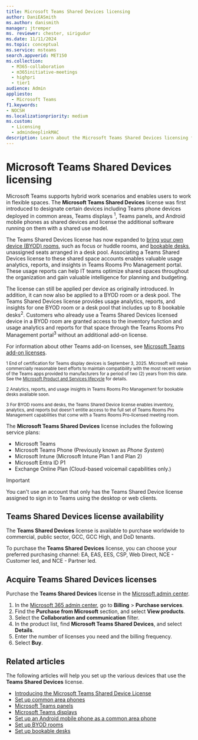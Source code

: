 ```yaml
---
title: Microsoft Teams Shared Devices licensing
author: DaniEASmith
ms.author: danismith
manager: jtremper
ms. reviewer: chester, sirigudur
ms.date: 11/11/2024
ms.topic: conceptual
ms.service: msteams
search.appverid: MET150
ms.collection:
  - M365-collaboration
  - m365initiative-meetings
  - highpri
  - tier1
audience: Admin
appliesto:
  - Microsoft Teams
f1.keywords:
- NOCSH
ms.localizationpriority: medium
ms.custom:
  - Licensing
  - admindeeplinkMAC
description: Learn about the Microsoft Teams Shared Devices licensing for common area phones, Teams displays, and Teams panels.
---
```


# Microsoft Teams Shared Devices licensing

Microsoft Teams supports hybrid work scenarios and enables users to work in flexible spaces. The **Microsoft Teams Shared Devices** license was first introduced to designate certain devices including Teams phone devices deployed in common areas, Teams displays <sup>1</sup>, Teams panels, and Android mobile phones as shared devices and license the additional software running on them with a shared use model.

The Teams Shared Devices license has now expanded to [bring your own device (BYOD) rooms](/microsoftteams/rooms/bring-your-own-device), such as focus or huddle rooms, and [bookable desks](/microsoftteams/rooms/bookable-desks), unassigned seats arranged in a desk pool. Associating a Teams Shared Devices license to these shared space accounts enables valuable usage analytics, reports, and insights in Teams Rooms Pro Management portal. These usage reports can help IT teams optimize shared spaces throughout the organization and gain valuable intelligence for planning and budgeting.

The license can still be applied per device as originally introduced. In addition, it can now also be applied to a BYOD room or a desk pool. The Teams Shared Devices license provides usage analytics, reports, and insights for one BYOD room or a desk pool that includes up to 8 bookable desks<sup>2</sup>. Customers who already use a Teams Shared Devices licensed device in a BYOD room are granted access to the inventory function and usage analytics and reports for that space through the Teams Rooms Pro Management portal<sup>3</sup> without an additional add-on license.

For information about other Teams add-on licenses, see [Microsoft Teams add-on licenses](/microsoftteams/teams-add-on-licensing/microsoft-teams-add-on-licensing).

<sup>1 End of certification for Teams display devices is September 3, 2025. Microsoft will make commercially reasonable best efforts to maintain compatibility with the most recent version of the Teams apps provided to manufacturers for a period of two (2) years from this date. See the [Microsoft Product and Services lifecycle](/lifecycle/products/) for details.</sup>

<sup>2 Analytics, reports, and usage insights in Teams Rooms Pro Management for bookable desks available soon.</sup>

<sup>3 For BYOD rooms and desks, the Teams Shared Device license enables inventory, analytics, and reports but doesn't entitle access to the full set of Teams Rooms Pro Management capabilities that come with a Teams Rooms Pro-licensed meeting room.</sup>

The **Microsoft Teams Shared Devices** license includes the following service plans:

- Microsoft Teams
- Microsoft Teams Phone (Previously known as *Phone System*)
- Microsoft Intune (Microsoft Intune Plan 1 and Plan 2)
- Microsoft Entra ID P1
- Exchange Online Plan (Cloud-based voicemail capabilities only.)

> [!IMPORTANT]
> You can't use an account that only has the Teams Shared Device license assigned to sign in to Teams using the desktop or web clients.

## Teams Shared Devices license availability

The **Teams Shared Devices** license is available to purchase worldwide to commercial, public sector, GCC, GCC High, and DoD tenants.

To purchase the **Teams Shared Devices** license, you can choose your preferred purchasing channel: EA, EAS, EES, CSP, Web Direct, NCE - Customer led, and NCE - Partner led.

## Acquire Teams Shared Devices licenses

Purchase the **Teams Shared Devices** license in the [Microsoft admin center](https://go.microsoft.com/fwlink/p/?linkid=2024339).

1. In the [Microsoft 365 admin center](https://go.microsoft.com/fwlink/p/?linkid=2024339), go to **Billing** > **Purchase services**.
1. Find the **Purchase from Microsoft** section, and select **View products**.
1. Select the **Collaboration and communication** filter.
1. In the product list, find **Microsoft Teams Shared Devices**, and select **Details**.
1. Enter the number of licenses you need and the billing frequency.
1. Select **Buy**.

## Related articles

The following articles will help you set up the various devices that use the **Teams Shared Devices** license.

- [Introducing the Microsoft Teams Shared Device License](https://techcommunity.microsoft.com/t5/microsoft-teams-blog/introducing-the-microsoft-teams-shared-device-license/ba-p/3677138)
- [Set up common area phones](/microsoftteams/set-up-common-area-phones)
- [Microsoft Teams panels](/microsoftteams/devices/teams-panels)
- [Microsoft Teams displays](/microsoftteams/devices/teams-displays)
- [Set up an Android mobile phone as a common area phone](../devices/common-area-mobile-phones.md)
- [Set up BYOD rooms](/microsoftteams/rooms/bring-your-own-device)
- [Set up bookable desks](/microsoftteams/rooms/bookable-desks)

